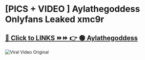 
 # [PICS + VIDEO ] Aylathegoddess Onlyfans Leaked xmc9r

## <h2><a href="https://clipsfans.com/Aylathegoddess&ref=git">🔗 Click to LINKS ⏩⏩ 👉 🟢 Aylathegoddess </a></h2>

<a href="https://clipsfans.com/Aylathegoddess&ref=git" rel="nofollow" data-target="animated-image.originalLink"><img src="https://i.ibb.co.com/xMMVF88/686577567.gif" alt="Viral Video Original" style="max-width: 100%; display: inline-block;" data-target="animated-image.originalImage"></a>

